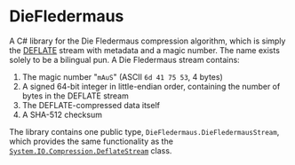 ﻿DieFledermaus
=============

A C# library for the Die Fledermaus compression algorithm, which is simply the [DEFLATE](http://en.wikipedia.org/wiki/DEFLATE) stream with metadata and a magic number. The name exists solely to be a bilingual pun. A Die Fledermaus stream contains:

1. The magic number "`mAuS`" (ASCII `6d 41 75 53`, 4 bytes)
2. A signed 64-bit integer in little-endian order, containing the number of bytes in the DEFLATE stream
3. The DEFLATE-compressed data itself
4. A SHA-512 checksum

The library contains one public type, `DieFledermaus.DieFledermausStream`, which provides the same functionality as the [`System.IO.Compression.DeflateStream`](https://msdn.microsoft.com/en-us/library/system.io.compression.deflatestream.aspx) class.